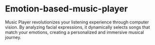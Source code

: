 # Emotion-based-music-player
Music Player revolutionizes your listening experience through computer vision. By analyzing facial expressions, it dynamically selects songs that match your emotions, creating a personalized and immersive musical journey.
